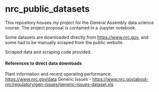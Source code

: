 # nrc_public_datasets

This repository houses my project for the General Assembly data science course.  The project proposal is contained in a Jupyter notebook.

Some datasets are downloaded directly from https://www.nrc.gov, and some had to be manually scraped from the public website.

Scraped data and scraping code provided.


#### References to direct data downloads
Plant information and recent operating performance:  https://www.nrc.gov/data
Generic Issues - https://www.nrc.gov/about-nrc/regulatory/gen-issues/generic-issues-dataset.xls
